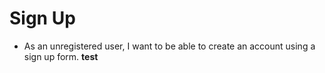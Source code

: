 # Sign Up
 * As an unregistered user, I want to be able to create an account using a sign up form.
  **test**